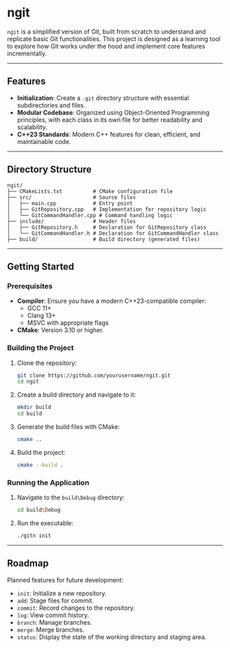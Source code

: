 
# ngit

`ngit` is a simplified version of Git, built from scratch to understand and replicate basic Git functionalities. This project is designed as a learning tool to explore how Git works under the hood and implement core features incrementally.

---

## Features

- **Initialization**: Create a `.git` directory structure with essential subdirectories and files.
- **Modular Codebase**: Organized using Object-Oriented Programming principles, with each class in its own file for better readability and scalability.
- **C++23 Standards**: Modern C++ features for clean, efficient, and maintainable code.

---

## Directory Structure

```
ngit/
├── CMakeLists.txt          # CMake configuration file
├── src/                    # Source files
│   ├── main.cpp            # Entry point
│   ├── GitRepository.cpp   # Implementation for repository logic
│   └── GitCommandHandler.cpp # Command handling logic
├── include/                # Header files
│   ├── GitRepository.h     # Declaration for GitRepository class
│   └── GitCommandHandler.h # Declaration for GitCommandHandler class
├── build/                  # Build directory (generated files)
```

---

## Getting Started

### Prerequisites

- **Compiler**: Ensure you have a modern C++23-compatible compiler:
  - GCC 11+
  - Clang 13+
  - MSVC with appropriate flags
- **CMake**: Version 3.10 or higher.

### Building the Project

1. Clone the repository:
   ```bash
   git clone https://github.com/yourusername/ngit.git
   cd ngit
   ```

2. Create a build directory and navigate to it:
   ```bash
   mkdir build
   cd build
   ```

3. Generate the build files with CMake:
   ```bash
   cmake ..
   ```

4. Build the project:
   ```bash
   cmake --build .
   ```

### Running the Application

1. Navigate to the `build\Debug` directory:
   ```bash
   cd build\Debug
   ```

2. Run the executable:
   ```bash
   ./gitn init
   ```

---

## Roadmap

Planned features for future development:

- `init`: Initialize a new repository.
- `add`: Stage files for commit.
- `commit`: Record changes to the repository.
- `log`: View commit history.
- `branch`: Manage branches.
- `merge`: Merge branches.
- `status`: Display the state of the working directory and staging area.


